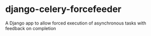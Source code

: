 # django-celery-forcefeeder
A Django app to allow forced execution of asynchronous tasks with feedback on completion
